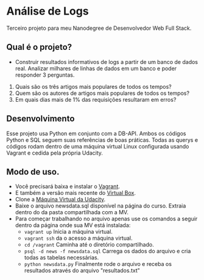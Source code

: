 # Análise de Logs

Terceiro projeto para meu Nanodegree de Desenvolvedor Web Full Stack.

## Qual é o projeto?

- Construir resultados informativos de logs a partir de um banco de dados real. Analizar milhares de linhas de dados em um banco e poder responder 3 perguntas.

 1. Quais são os três artigos mais populares de todos os tempos?
 2. Quem são os autores de artigos mais populares de todos os tempos?
 3. Em quais dias mais de 1% das requisições resultaram em erros?

## Desenvolvimento

Esse projeto usa Python em conjunto com a DB-API.
Ambos os códigos Python e SQL seguem suas referências de boas práticas.
Todas as querys e códigos rodam dentro de uma máquina virtual Linux configurada usando Vagrant e cedida pela própria Udacity.

## Modo de uso.

 - Você precisará baixa e instalar o [Vagrant](https://www.vagrantup.com/).
 - E também a versão mais recente do [Virtual Box](https://www.virtualbox.org/).
 - Clone a [Máquina Virtual da Udacity](https://github.com/udacity/fullstack-nanodegree-vm).
 - Baixe o arquivo newsdata.sql disponível na página do curso. Extraia dentro do da pasta compartilhada com a MV.
  - Para começar trabalhando no arquivo apenas use os comandos a seguir dentro da página onde sua MV está instalada:
    - ```vagrant up``` Inicia a máquina virtual.
    - ```vagrant ssh``` da o acesso a máquina virtual.
    - ```cd /vagrant``` Caminha até o diretório compartilhado.
    - ```psql -d news -f newsdata.sql``` Carrega os dados do arquivo e cria todas as tabelas necessárias.
    - ```python newsdata.py``` Finalmente rode o arquivo e receba os resultados através do arquivo "resultados.txt"